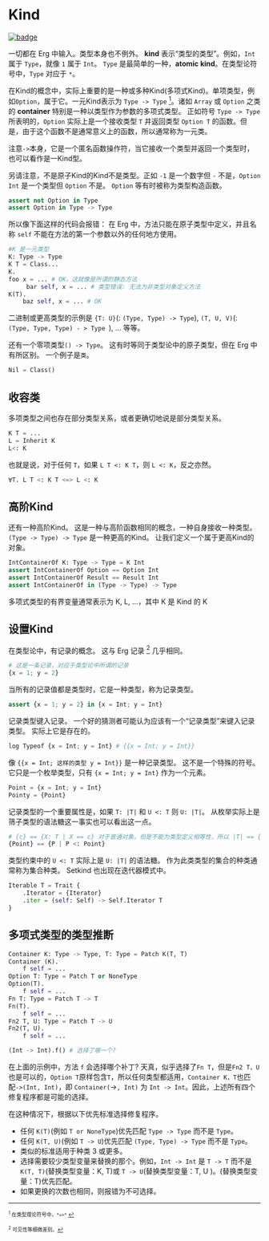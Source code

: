 # Kind

[![badge](https://img.shields.io/endpoint.svg?url=https%3A%2F%2Fgezf7g7pd5.execute-api.ap-northeast-1.amazonaws.com%2Fdefault%2Fsource_up_to_date%3Fowner%3Derg-lang%26repos%3Derg%26ref%3Dmain%26path%3Ddoc/EN/syntax/type/advanced/kind.md%26commit_hash%3D14657486719a134f494e107774ac8f9d5a63f083)](https://gezf7g7pd5.execute-api.ap-northeast-1.amazonaws.com/default/source_up_to_date?owner=erg-lang&repos=erg&ref=main&path=doc/EN/syntax/type/advanced/kind.md&commit_hash=14657486719a134f494e107774ac8f9d5a63f083)

一切都在 Erg 中输入。类型本身也不例外。 __kind__ 表示“类型的类型”。例如，`Int` 属于 `Type`，就像 `1` 属于 `Int`。 `Type` 是最简单的一种，__atomic kind__。在类型论符号中，`Type` 对应于 `*`。

在Kind的概念中，实际上重要的是一种或多种Kind(多项式Kind)。单项类型，例如`Option`，属于它。一元Kind表示为 `Type -> Type` [<sup id="f1">1</sup>](#1)。诸如 `Array` 或 `Option` 之类的 __container__ 特别是一种以类型作为参数的多项式类型。
正如符号 `Type -> Type` 所表明的，`Option` 实际上是一个接收类型 `T` 并返回类型 `Option T` 的函数。但是，由于这个函数不是通常意义上的函数，所以通常称为一元类。

注意`->`本身，它是一个匿名函数操作符，当它接收一个类型并返回一个类型时，也可以看作是一Kind型。

另请注意，不是原子Kind的Kind不是类型。正如 `-1` 是一个数字但 `-` 不是，`Option Int` 是一个类型但 `Option` 不是。 `Option` 等有时被称为类型构造函数。

```python
assert not Option in Type
assert Option in Type -> Type
```

所以像下面这样的代码会报错：
在 Erg 中，方法只能在原子类型中定义，并且名称 `self` 不能在方法的第一个参数以外的任何地方使用。

```python
#K 是一元类型
K: Type -> Type
K T = Class...
K.
foo x = ... # OK，这就像是所谓的静态方法
     bar self, x = ... # 类型错误: 无法为非类型对象定义方法
K(T).
    baz self, x = ... # OK
```

二进制或更高类型的示例是 `{T: U}`(: `(Type, Type) -> Type`), `(T, U, V)`(: `(Type, Type, Type) - > Type `), ... 等等。

还有一个零项类型`() -> Type`。 这有时等同于类型论中的原子类型，但在 Erg 中有所区别。 一个例子是`类`。

```python
Nil = Class()
```

## 收容类

多项类型之间也存在部分类型关系，或者更确切地说是部分类型关系。

```python
K T = ...
L = Inherit K
L<: K
```

也就是说，对于任何 `T`，如果 `L T <: K T`，则 `L <: K`，反之亦然。

```python
∀T. L T <: K T <=> L <: K
```

## 高阶Kind

还有一种高阶Kind。 这是一种与高阶函数相同的概念，一种自身接收一种类型。 `(Type -> Type) -> Type` 是一种更高的Kind。 让我们定义一个属于更高Kind的对象。

```python
IntContainerOf K: Type -> Type = K Int
assert IntContainerOf Option == Option Int
assert IntContainerOf Result == Result Int
assert IntContainerOf in (Type -> Type) -> Type
```

多项式类型的有界变量通常表示为 K, L, ...，其中 K 是 Kind 的 K

## 设置Kind

在类型论中，有记录的概念。 这与 Erg 记录 [<sup id="f2">2</sup>](#2) 几乎相同。

```python
# 这是一条记录，对应于类型论中所谓的记录
{x = 1; y = 2}
```

当所有的记录值都是类型时，它是一种类型，称为记录类型。

```python
assert {x = 1; y = 2} in {x = Int; y = Int}
```

记录类型键入记录。 一个好的猜测者可能认为应该有一个“记录类型”来键入记录类型。 实际上它是存在的。

```python
log Typeof {x = Int; y = Int} # {{x = Int; y = Int}}
```

像 `{{x = Int; 这样的类型 y = Int}}` 是一种记录类型。 这不是一个特殊的符号。 它只是一个枚举类型，只有 `{x = Int; y = Int}` 作为一个元素。

```python
Point = {x = Int; y = Int}
Pointy = {Point}
```

记录类型的一个重要属性是，如果 `T: |T|` 和 `U <: T` 则 `U: |T|`。
从枚举实际上是筛子类型的语法糖这一事实也可以看出这一点。

```python
# {c} == {X: T | X == c} 对于普通对象，但是不能为类型定义相等性，所以 |T| == {X | X <: T}
{Point} == {P | P <: Point}
```

类型约束中的 `U <: T` 实际上是 `U: |T|` 的语法糖。
作为此类类型的集合的种类通常称为集合种类。 Setkind 也出现在迭代器模式中。

```python
Iterable T = Trait {
    .Iterator = {Iterator}
    .iter = (self: Self) -> Self.Iterator T
}
```

## 多项式类型的类型推断

```python
Container K: Type -> Type, T: Type = Patch K(T, T)
Container (K).
    f self = ...
Option T: Type = Patch T or NoneType
Option(T).
    f self = ...
Fn T: Type = Patch T -> T
Fn(T).
    f self = ...
Fn2 T, U: Type = Patch T -> U
Fn2(T, U).
    f self = ...

(Int -> Int).f() # 选择了哪一个?
```
在上面的示例中，方法 `f` 会选择哪个补丁?
天真，似乎选择了`Fn T`，但是`Fn2 T，U`也是可以的，`Option T`原样包含`T`，所以任何类型都适用，`Container K，T`也匹配`->(Int, Int)`，即 `Container(`->`, Int)` 为 `Int -> Int`。因此，上述所有四个修复程序都是可能的选择。

在这种情况下，根据以下优先标准选择修复程序。

* 任何 `K(T)`(例如 `T or NoneType`)优先匹配 `Type -> Type` 而不是 `Type`。
* 任何 `K(T, U)`(例如 `T -> U`)优先匹配 `(Type, Type) -> Type` 而不是 `Type`。
* 类似的标准适用于种类 3 或更多。
* 选择需要较少类型变量来替换的那个。例如，`Int -> Int` 是 `T -> T` 而不是 `K(T, T)`(替换类型变量：K, T)或 `T -> U`(替换类型变量：T, U )。(替换类型变量：T)优先匹配。
* 如果更换的次数也相同，则报错为不可选择。

---

<span id="1" style="font-size:x-small"><sup>1</sup> 在类型理论符号中，`*=>*` [↩](#f1)</span>

<span id="2" style="font-size:x-small"><sup>2</sup> 可见性等细微差别。[↩](#f2)</span>
